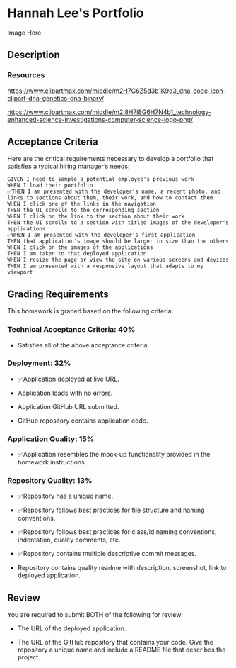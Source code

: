 # Hannah Lee's Portfolio

Image Here

## Description 

### Resources

https://www.clipartmax.com/middle/m2H7G6Z5d3b1K9d3_dna-code-icon-clipart-dna-genetics-dna-binary/

https://www.clipartmax.com/middle/m2i8H7i8G6H7N4b1_technology-enhanced-science-investigations-computer-science-logo-png/

## Acceptance Criteria

Here are the critical requirements necessary to develop a portfolio that satisfies a typical hiring manager’s needs:

```
GIVEN I need to sample a potential employee's previous work
WHEN I load their portfolio
✅THEN I am presented with the developer's name, a recent photo, and links to sections about them, their work, and how to contact them
WHEN I click one of the links in the navigation
THEN the UI scrolls to the corresponding section
WHEN I click on the link to the section about their work
THEN the UI scrolls to a section with titled images of the developer's applications
✅WHEN I am presented with the developer's first application
THEN that application's image should be larger in size than the others
WHEN I click on the images of the applications
THEN I am taken to that deployed application
WHEN I resize the page or view the site on various screens and devices
THEN I am presented with a responsive layout that adapts to my viewport
```

## Grading Requirements

This homework is graded based on the following criteria: 

### Technical Acceptance Criteria: 40%

* Satisfies all of the above acceptance criteria.

### Deployment: 32%

* ✅Application deployed at live URL.

* Application loads with no errors.

* Application GitHub URL submitted.

* GitHub repository contains application code.

### Application Quality: 15%

* ✅Application resembles the mock-up functionality provided in the homework instructions.

### Repository Quality: 13%

* ✅Repository has a unique name.

* ✅Repository follows best practices for file structure and naming conventions.

* ✅Repository follows best practices for class/id naming conventions, indentation, quality comments, etc.

* ✅Repository contains multiple descriptive commit messages.

* Repository contains quality readme with description, screenshot, link to deployed application.

## Review

You are required to submit BOTH of the following for review:

* The URL of the deployed application.

* The URL of the GitHub repository that contains your code. Give the repository a unique name and include a README file that describes the project.

